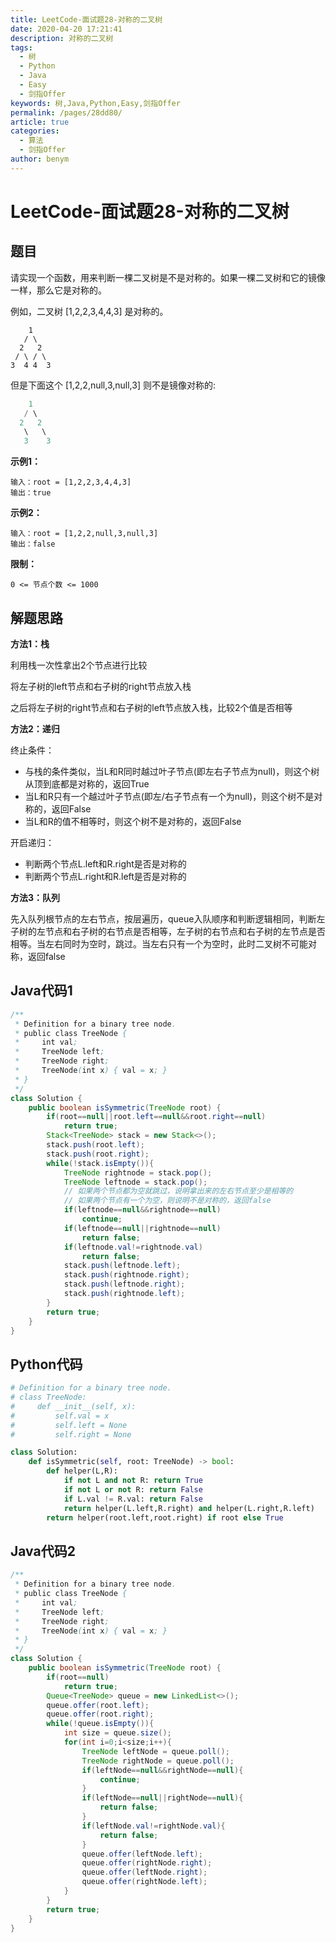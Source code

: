 ```yaml
---
title: LeetCode-面试题28-对称的二叉树
date: 2020-04-20 17:21:41
description: 对称的二叉树
tags: 
  - 树
  - Python
  - Java
  - Easy
  - 剑指Offer
keywords: 树,Java,Python,Easy,剑指Offer
permalink: /pages/28dd80/
article: true
categories: 
  - 算法
  - 剑指Offer
author: benym
---
```


# LeetCode-面试题28-对称的二叉树

## 题目

请实现一个函数，用来判断一棵二叉树是不是对称的。如果一棵二叉树和它的镜像一样，那么它是对称的。

例如，二叉树 [1,2,2,3,4,4,3] 是对称的。

```
    1
   / \
  2   2
 / \ / \
3  4 4  3
```


但是下面这个 [1,2,2,null,3,null,3] 则不是镜像对称的:

```java
    1
   / \
  2   2
   \   \
   3    3
```

**示例1：**

```
输入：root = [1,2,2,3,4,4,3]
输出：true
```

**示例2：**

```
输入：root = [1,2,2,null,3,null,3]
输出：false
```

**限制：**

`0 <= 节点个数 <= 1000`

## 解题思路

**方法1：栈**

利用栈一次性拿出2个节点进行比较

将左子树的left节点和右子树的right节点放入栈

之后将左子树的right节点和右子树的left节点放入栈，比较2个值是否相等

**方法2：递归**

终止条件：

- 与栈的条件类似，当L和R同时越过叶子节点(即左右子节点为null)，则这个树从顶到底都是对称的，返回True
- 当L和R只有一个越过叶子节点(即左/右子节点有一个为null)，则这个树不是对称的，返回False
- 当L和R的值不相等时，则这个树不是对称的，返回False

开启递归：

- 判断两个节点L.left和R.right是否是对称的
- 判断两个节点L.right和R.left是否是对称的

**方法3：队列**

先入队列根节点的左右节点，按层遍历，queue入队顺序和判断逻辑相同，判断左子树的左节点和右子树的右节点是否相等，左子树的右节点和右子树的左节点是否相等。当左右同时为空时，跳过。当左右只有一个为空时，此时二叉树不可能对称，返回false

## Java代码1

```java
/**
 * Definition for a binary tree node.
 * public class TreeNode {
 *     int val;
 *     TreeNode left;
 *     TreeNode right;
 *     TreeNode(int x) { val = x; }
 * }
 */
class Solution {
    public boolean isSymmetric(TreeNode root) {
        if(root==null||root.left==null&&root.right==null)
            return true;
        Stack<TreeNode> stack = new Stack<>();
        stack.push(root.left);
        stack.push(root.right);
        while(!stack.isEmpty()){
            TreeNode rightnode = stack.pop();
            TreeNode leftnode = stack.pop();
            // 如果两个节点都为空就跳过，说明拿出来的左右节点至少是相等的
            // 如果两个节点有一个为空，则说明不是对称的，返回false
            if(leftnode==null&&rightnode==null)
                continue;
            if(leftnode==null||rightnode==null)
                return false;
            if(leftnode.val!=rightnode.val)
                return false;
            stack.push(leftnode.left);
            stack.push(rightnode.right);
            stack.push(leftnode.right);
            stack.push(rightnode.left);
        }
        return true;
    }
}
```

## Python代码

```python
# Definition for a binary tree node.
# class TreeNode:
#     def __init__(self, x):
#         self.val = x
#         self.left = None
#         self.right = None

class Solution:
    def isSymmetric(self, root: TreeNode) -> bool:
        def helper(L,R):
            if not L and not R: return True
            if not L or not R: return False
            if L.val != R.val: return False
            return helper(L.left,R.right) and helper(L.right,R.left)
        return helper(root.left,root.right) if root else True
```

## Java代码2

```java
/**
 * Definition for a binary tree node.
 * public class TreeNode {
 *     int val;
 *     TreeNode left;
 *     TreeNode right;
 *     TreeNode(int x) { val = x; }
 * }
 */
class Solution {
    public boolean isSymmetric(TreeNode root) {
        if(root==null)
            return true;
        Queue<TreeNode> queue = new LinkedList<>();
        queue.offer(root.left);
        queue.offer(root.right);
        while(!queue.isEmpty()){
            int size = queue.size();
            for(int i=0;i<size;i++){
                TreeNode leftNode = queue.poll();
                TreeNode rightNode = queue.poll();
                if(leftNode==null&&rightNode==null){
                    continue;
                }
                if(leftNode==null||rightNode==null){
                    return false;
                }
                if(leftNode.val!=rightNode.val){
                    return false;
                }
                queue.offer(leftNode.left);
                queue.offer(rightNode.right);
                queue.offer(leftNode.right);
                queue.offer(rightNode.left);
            }
        }
        return true;
    }
}
```

